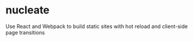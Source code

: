 # nucleate
Use React and Webpack to build static sites with hot reload and client-side page transitions
